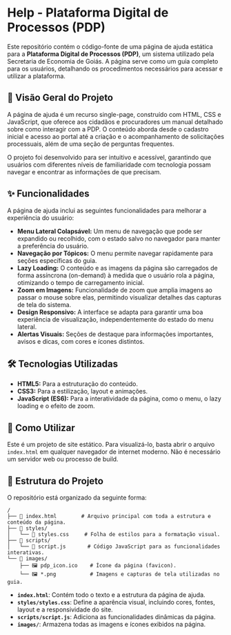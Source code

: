 # Help - Plataforma Digital de Processos (PDP)

Este repositório contém o código-fonte de uma página de ajuda estática para a **Plataforma Digital de Processos (PDP)**, um sistema utilizado pela Secretaria de Economia de Goiás. A página serve como um guia completo para os usuários, detalhando os procedimentos necessários para acessar e utilizar a plataforma.

## 📜 Visão Geral do Projeto

A página de ajuda é um recurso single-page, construído com HTML, CSS e JavaScript, que oferece aos cidadãos e procuradores um manual detalhado sobre como interagir com a PDP. O conteúdo aborda desde o cadastro inicial e acesso ao portal até a criação e o acompanhamento de solicitações processuais, além de uma seção de perguntas frequentes.

O projeto foi desenvolvido para ser intuitivo e acessível, garantindo que usuários com diferentes níveis de familiaridade com tecnologia possam navegar e encontrar as informações de que precisam.

## ✨ Funcionalidades

A página de ajuda inclui as seguintes funcionalidades para melhorar a experiência do usuário:

- **Menu Lateral Colapsável:** Um menu de navegação que pode ser expandido ou recolhido, com o estado salvo no navegador para manter a preferência do usuário.
- **Navegação por Tópicos:** O menu permite navegar rapidamente para seções específicas do guia.
- **Lazy Loading:** O conteúdo e as imagens da página são carregados de forma assíncrona (on-demand) à medida que o usuário rola a página, otimizando o tempo de carregamento inicial.
- **Zoom em Imagens:** Funcionalidade de zoom que amplia imagens ao passar o mouse sobre elas, permitindo visualizar detalhes das capturas de tela do sistema.
- **Design Responsivo:** A interface se adapta para garantir uma boa experiência de visualização, independentemente do estado do menu lateral.
- **Alertas Visuais:** Seções de destaque para informações importantes, avisos e dicas, com cores e ícones distintos.

## 🛠️ Tecnologias Utilizadas

- **HTML5:** Para a estruturação do conteúdo.
- **CSS3:** Para a estilização, layout e animações.
- **JavaScript (ES6):** Para a interatividade da página, como o menu, o lazy loading e o efeito de zoom.

## 🚀 Como Utilizar

Este é um projeto de site estático. Para visualizá-lo, basta abrir o arquivo `index.html` em qualquer navegador de internet moderno. Não é necessário um servidor web ou processo de build.

## 📂 Estrutura do Projeto

O repositório está organizado da seguinte forma:

```
/
├── 📄 index.html        # Arquivo principal com toda a estrutura e conteúdo da página.
├── 📁 styles/
│   └── 📄 styles.css     # Folha de estilos para a formatação visual.
├── 📁 scripts/
│   └── 📄 script.js       # Código JavaScript para as funcionalidades interativas.
└── 📁 images/
    ├── 🖼️ pdp_icon.ico    # Ícone da página (favicon).
    └── 🖼️ *.png           # Imagens e capturas de tela utilizadas no guia.
```

- **`index.html`**: Contém todo o texto e a estrutura da página de ajuda.
- **`styles/styles.css`**: Define a aparência visual, incluindo cores, fontes, layout e a responsividade do site.
- **`scripts/script.js`**: Adiciona as funcionalidades dinâmicas da página.
- **`images/`**: Armazena todas as imagens e ícones exibidos na página.
